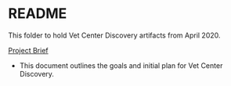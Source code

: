 # README

This folder to hold Vet Center Discovery artifacts from April 2020. 

[Project Brief](https://github.com/department-of-veterans-affairs/va.gov-team/blob/master/products/facilities/vet-centers/discovery/project-brief.md)
- This document outlines the goals and initial plan for Vet Center Discovery. 
